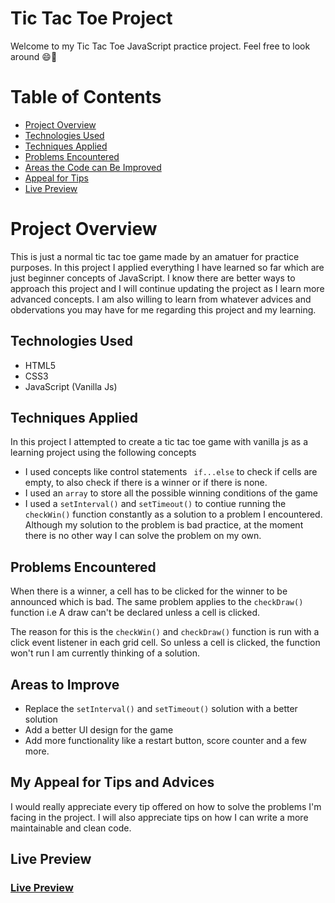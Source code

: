 # Tic Tac Toe Project
  Welcome to my Tic Tac Toe JavaScript practice project. Feel free to look around 😄👀

# Table of Contents
  * [Project Overview](#project-overview)
  * [Technologies Used](#technology-used)
  * [Techniques Applied](#techniques-applied)
  * [Problems Encountered](#problems-encountered)
  * [Areas the Code can Be Improved](#areas-to-improve)
  * [Appeal for Tips](#my-appeal-for-tips-and-advices)
  * [Live Preview](#live-preview)

# Project Overview 
   This is just a normal tic tac toe game made by an amatuer for practice purposes. In this project I applied everything I have learned so far which are just beginner concepts of JavaScript. I know there are better ways to approach this project and I will continue updating the project as I learn more advanced concepts. I am also willing to learn from whatever advices and obdervations you may have for me regarding this project and my learning.

## Technologies Used 
  * HTML5
  * CSS3
  * JavaScript (Vanilla Js)

## Techniques Applied 
  In this project I attempted to create a tic tac toe game with vanilla js as a learning project using the following concepts
  - I used concepts like control statements `` if...else`` to check if cells are empty, to also  check if there is a winner or if there is none.
  - I used an ``array`` to store all the possible winning conditions of the game
  - I used a ``setInterval()`` and ``setTimeout()`` to contiue running the ``checkWin()`` function constantly as a solution to a problem I encountered. Although my solution to the problem is bad practice, at the moment there is no other way I can solve the problem on my own. 

## Problems Encountered
  When there is a winner, a cell has to be clicked for the winner to be announced which is bad. The same problem applies to the ``checkDraw()`` function i.e A draw can't be declared unless a cell is clicked. 

  The reason for this is the ``checkWin()`` and ``checkDraw()`` function is run with a click event listener in each grid cell. So unless a cell is clicked, the function won't run
  I am currently thinking of a solution. 

## Areas to Improve 
  - Replace the ``setInterval()`` and ``setTimeout()`` solution with a better solution
  - Add a better UI design for the game
  - Add more functionality like a restart button, score counter and a few more.

## My Appeal for Tips and Advices 
  I would really appreciate every tip offered on how to solve the problems I'm facing in the project. I will also appreciate tips on how I can write a more maintainable and clean code.

## Live Preview

 ### [Live Preview](https://ghost-writer-2.github.io/Tic-tac-toe-project/)

